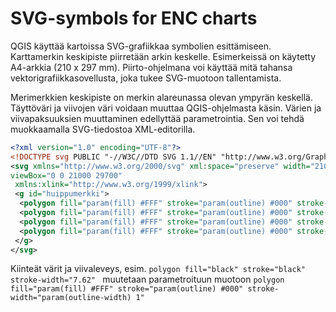 # SVG-symbols for ENC charts

QGIS käyttää kartoissa SVG-grafiikkaa symbolien esittämiseen. Karttamerkin keskipiste piirretään arkin keskelle. Esimerkeissä on käytetty A4-arkkia (210 x 297 mm). Piirto-ohjelmana voi käyttää mitä tahansa vektorigrafiikkasovellusta, joka tukee SVG-muotoon tallentamista.

Merimerkkien keskipiste on merkin alareunassa olevan ympyrän keskellä. Täyttöväri ja viivojen väri voidaan muuttaa QGIS-ohjelmasta käsin. Värien ja viivapaksuuksien muuttaminen edellyttää parametrointia. Sen voi tehdä muokkaamalla SVG-tiedostoa XML-editorilla.

```xml
<?xml version="1.0" encoding="UTF-8"?>
<!DOCTYPE svg PUBLIC "-//W3C//DTD SVG 1.1//EN" "http://www.w3.org/Graphics/SVG/1.1/DTD/svg11.dtd">
<svg xmlns="http://www.w3.org/2000/svg" xml:space="preserve" width="210mm" height="297mm" version="1.1" shape-rendering="geometricPrecision" text-rendering="geometricPrecision" image-rendering="optimizeQuality" fill-rule="evenodd" clip-rule="evenodd"
viewBox="0 0 21000 29700"
 xmlns:xlink="http://www.w3.org/1999/xlink">
 <g id="huippumerkki">
  <polygon fill="param(fill) #FFF" stroke="param(outline) #000" stroke-width="param(outline-width) 1" points="-8205,2834 -9156,4322 -10107,5811 -8205,5811 -6303,5811 -7254,4322 "/>
  <polygon fill="param(fill) #FFF" stroke="param(outline) #000" stroke-width="param(outline-width) 1" points="10545,227 9595,1715 8644,3204 10545,3204 12447,3204 11496,1715 "/>
  <polygon fill="param(fill) #FFF" stroke="param(outline) #000" stroke-width="param(outline-width) 1" points="-8205,-378 -9156,1111 -10107,2599 -8205,2599 -6303,2599 -7254,1111 "/>
  <polygon fill="param(fill) #FFF" stroke="param(outline) #000" stroke-width="param(outline-width) 1" points="27667,9390 28618,7902 29569,6414 27667,6414 25765,6414 26716,7902 "/>
 </g>
</svg>
```

Kiinteät värit ja viivaleveys, esim.  `polygon fill="black" stroke="black" stroke-width="7.62" ` muutetaan parametroituun muotoon
`polygon fill="param(fill) #FFF" stroke="param(outline) #000" stroke-width="param(outline-width) 1"`
